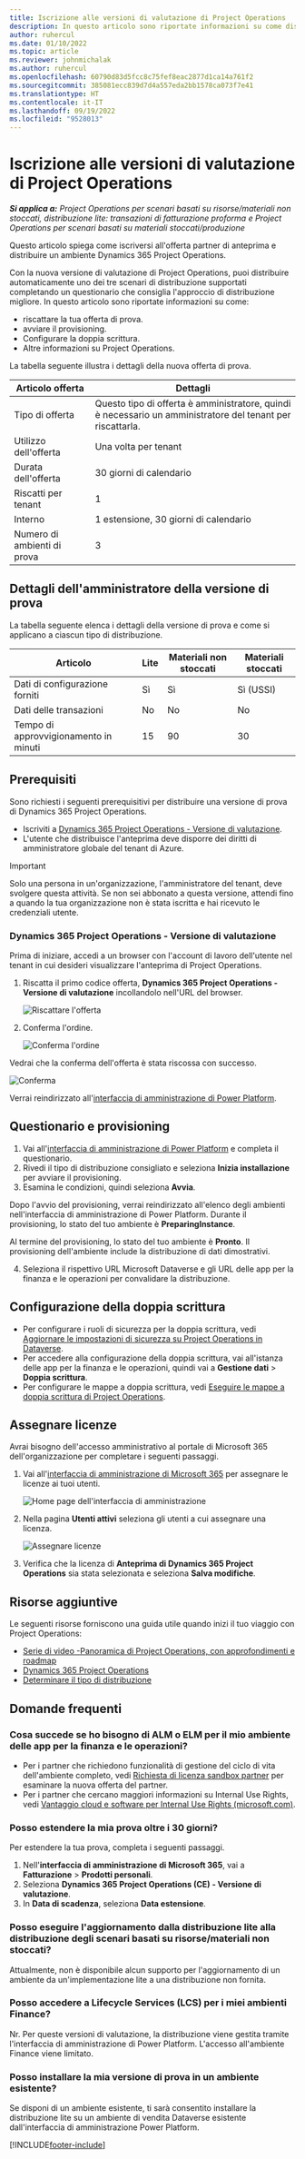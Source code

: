 ```yaml
---
title: Iscrizione alle versioni di valutazione di Project Operations
description: In questo articolo sono riportate informazioni su come distribuire una versione di valutazione di Dynamics 365 Project Operations.
author: ruhercul
ms.date: 01/10/2022
ms.topic: article
ms.reviewer: johnmichalak
ms.author: ruhercul
ms.openlocfilehash: 60790d83d5fcc8c75fef8eac2877d1ca14a761f2
ms.sourcegitcommit: 385081ecc839d7d4a557eda2bb1578ca073f7e41
ms.translationtype: HT
ms.contentlocale: it-IT
ms.lasthandoff: 09/19/2022
ms.locfileid: "9528013"
---
```

# <a name="sign-up-for-project-operations-trials"></a>Iscrizione alle versioni di valutazione di Project Operations 

_**Si applica a:** Project Operations per scenari basati su risorse/materiali non stoccati, distribuzione lite: transazioni di fatturazione proforma e Project Operations per scenari basati su materiali stoccati/produzione_ 



Questo articolo spiega come iscriversi all'offerta partner di anteprima e distribuire un ambiente Dynamics 365 Project Operations.

Con la nuova versione di valutazione di Project Operations, puoi distribuire automaticamente uno dei tre scenari di distribuzione supportati completando un questionario che consiglia l'approccio di distribuzione migliore. In questo articolo sono riportate informazioni su come:

- riscattare la tua offerta di prova.
- avviare il provisioning.
- Configurare la doppia scrittura.
- Altre informazioni su Project Operations. 

La tabella seguente illustra i dettagli della nuova offerta di prova.

| **Articolo offerta**               | **Dettagli**                                  |
|------------------------------|----------------------------------------------|
| Tipo di offerta                   | Questo tipo di offerta è amministratore, quindi è necessario un amministratore del tenant per riscattarla. |
| Utilizzo dell'offerta                    | Una volta per tenant                          |
| Durata dell'offerta               | 30 giorni di calendario                             |
| Riscatti per tenant       | 1                                            |
| Interno                    | 1 estensione, 30 giorni di calendario               |
| Numero di ambienti di prova | 3                                            |


## <a name="admin-trial-details"></a>Dettagli dell'amministratore della versione di prova
La tabella seguente elenca i dettagli della versione di prova e come si applicano a ciascun tipo di distribuzione.

| **Articolo**                      | **Lite**                                     | **Materiali non stoccati** | **Materiali stoccati** |
|-------------------------------|----------------------------------------------|---------------------------|-----------------------|
| Dati di configurazione forniti           | Sì                                          | Sì                       | Sì (USSI)            |
| Dati delle transazioni            | No                                           | No                        | No                    |
| Tempo di approvvigionamento in minuti  | 15                                           | 90                        | 30                    |
 
## <a name="prerequisites"></a>Prerequisiti
Sono richiesti i seguenti prerequisitivi per distribuire una versione di prova di Dynamics 365 Project Operations.

- Iscriviti a [Dynamics 365 Project Operations - Versione di valutazione](https://www.aka.ms/try-po).
- L'utente che distribuisce l'anteprima deve disporre dei diritti di amministratore globale del tenant di Azure.

> [!IMPORTANT]
> Solo una persona in un'organizzazione, l'amministratore del tenant, deve svolgere questa attività. Se non sei abbonato a questa versione, attendi fino a quando la tua organizzazione non è stata iscritta e hai ricevuto le credenziali utente.

### <a name="dynamics-365-project-operations---preview-trial"></a>Dynamics 365 Project Operations - Versione di valutazione 

Prima di iniziare, accedi a un browser con l'account di lavoro dell'utente nel tenant in cui desideri visualizzare l'anteprima di Project Operations.

1. Riscatta il primo codice offerta, **Dynamics 365 Project Operations - Versione di valutazione** incollandolo nell'URL del browser.

    ![Riscattare l'offerta](./media/16RedeemFirstOfferNew.png)

2. Conferma l'ordine.

    ![Conferma l'ordine](./media/17ConfirmOrderNew.png)

  Vedrai che la conferma dell'offerta è stata riscossa con successo.

   ![Conferma](./media/18OrderConfirmationNew.png)

  Verrai reindirizzato all'[interfaccia di amministrazione di Power Platform](https://admin.powerplatform.microsoft.com/projectoperationstrial).

## <a name="questionnaire-and-provisioning"></a>Questionario e provisioning

1.  Vai all'[interfaccia di amministrazione di Power Platform](https://admin.powerplatform.com/projectoperationstrial) e completa il questionario.  
2.  Rivedi il tipo di distribuzione consigliato e seleziona **Inizia installazione** per avviare il provisioning.
3.  Esamina le condizioni, quindi seleziona **Avvia**.

   Dopo l'avvio del provisioning, verrai reindirizzato all'elenco degli ambienti nell'interfaccia di amministrazione di Power Platform. Durante il provisioning, lo stato del tuo ambiente è **PreparingInstance**.
 
  Al termine del provisioning, lo stato del tuo ambiente è **Pronto**. Il provisioning dell'ambiente include la distribuzione di dati dimostrativi.
 
4.  Seleziona il rispettivo URL Microsoft Dataverse e gli URL delle app per la finanza e le operazioni per convalidare la distribuzione.

## <a name="configuring-dual-write"></a>Configurazione della doppia scrittura
- Per configurare i ruoli di sicurezza per la doppia scrittura, vedi [Aggiornare le impostazioni di sicurezza su Project Operations in Dataverse](resource-provision-new-environment.md#update-security-settings-on-project-operations-on-dataverse).
- Per accedere alla configurazione della doppia scrittura, vai all'istanza delle app per la finanza e le operazioni, quindi vai a **Gestione dati** > **Doppia scrittura**.
- Per configurare le mappe a doppia scrittura, vedi [Eseguire le mappe a doppia scrittura di Project Operations](resource-provision-new-environment.md#run-project-operations-dual-write-maps).

## <a name="assign-licenses"></a>Assegnare licenze

Avrai bisogno dell'accesso amministrativo al portale di Microsoft 365 dell'organizzazione per completare i seguenti passaggi.

1. Vai all'[interfaccia di amministrazione di Microsoft 365](https://portal.office.com/) per assegnare le licenze ai tuoi utenti.

   ![Home page dell'interfaccia di amministrazione](./media/14AdminPortal.png)

2. Nella pagina **Utenti attivi** seleziona gli utenti a cui assegnare una licenza.

   ![Assegnare licenze](./media/15AssignLicenses.png)

3. Verifica che la licenza di **Anteprima di Dynamics 365 Project Operations** sia stata selezionata e seleziona **Salva modifiche**.

## <a name="additional-resources"></a>Risorse aggiuntive

Le seguenti risorse forniscono una guida utile quando inizi il tuo viaggio con Project Operations:

- [Serie di video -Panoramica di Project Operations, con approfondimenti e roadmap](https://youtube.com/playlist?list=PLcakwueIHoT_LJ3Fr1tHnkPk5lioqE6uH)
- [Dynamics 365 Project Operations](/training/modules/examine-dynamics-365-project-operations/)
- [Determinare il tipo di distribuzione](determine-deployment-type.md)

## <a name="frequently-asked-questions"></a>Domande frequenti

### <a name="what-if-i-require-alm-or-elm-for-my-finance-and-operations-apps-environment"></a>Cosa succede se ho bisogno di ALM o ELM per il mio ambiente delle app per la finanza e le operazioni?

- Per i partner che richiedono funzionalità di gestione del ciclo di vita dell'ambiente completo, vedi [Richiesta di licenza sandbox partner](https://experience.dynamics.com/requestlicense) per esaminare la nuova offerta del partner. 
- Per i partner che cercano maggiori informazioni su Internal Use Rights, vedi [Vantaggio cloud e software per Internal Use Rights (microsoft.com)](https://partner.microsoft.com/membership/internal-use-software).

### <a name="can-i-extend-my-trial-beyond-30-days"></a>Posso estendere la mia prova oltre i 30 giorni?
Per estendere la tua prova, completa i seguenti passaggi.

1. Nell'**interfaccia di amministrazione di Microsoft 365**, vai a **Fatturazione** > **Prodotti personali**.
2. Seleziona **Dynamics 365 Project Operations (CE) - Versione di valutazione**.
3. In **Data di scadenza**, seleziona **Data estensione**.

### <a name="can-i-upgrade-from-the-lite-deployment-to-the-resourcenon-stocked-based-scenario-deployment"></a>Posso eseguire l'aggiornamento dalla distribuzione lite alla distribuzione degli scenari basati su risorse/materiali non stoccati?
Attualmente, non è disponibile alcun supporto per l'aggiornamento di un ambiente da un'implementazione lite a una distribuzione non fornita.

### <a name="can-i-access-lifecycle-services-lcs-for-my-finance-environments"></a>Posso accedere a Lifecycle Services (LCS) per i miei ambienti Finance?  
Nr. Per queste versioni di valutazione, la distribuzione viene gestita tramite l'interfaccia di amministrazione di Power Platform. L'accesso all'ambiente Finance viene limitato.

### <a name="can-i-install-my-trial-on-an-existing-environment"></a>Posso installare la mia versione di prova in un ambiente esistente?
Se disponi di un ambiente esistente, ti sarà consentito installare la distribuzione lite su un ambiente di vendita Dataverse esistente dall'interfaccia di amministrazione Power Platform.

[!INCLUDE[footer-include](../includes/footer-banner.md)]
